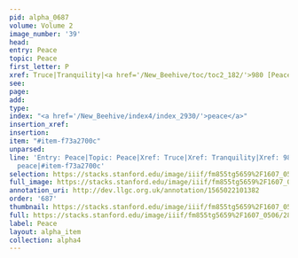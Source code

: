 ```yaml
---
pid: alpha_0687
volume: Volume 2
image_number: '39'
head: 
entry: Peace
topic: Peace
first_letter: P
xref: Truce|Tranquility|<a href='/New_Beehive/toc/toc2_182/'>980 [Peace]</a>
see: 
page: 
add: 
type: 
index: "<a href='/New_Beehive/index4/index_2930/'>peace</a>"
insertion_xref: 
insertion: 
item: "#item-f73a2700c"
unparsed: 
line: 'Entry: Peace|Topic: Peace|Xref: Truce|Xref: Tranquility|Xref: 980 [Peace]|Index:
  peace|#item-f73a2700c'
selection: https://stacks.stanford.edu/image/iiif/fm855tg5659%2F1607_0506/280,2566,3075,535/full/0/default.jpg
full_image: https://stacks.stanford.edu/image/iiif/fm855tg5659%2F1607_0506/full/full/0/default.jpg
annotation_uri: http://dev.llgc.org.uk/annotation/1565022101382
order: '687'
thumbnail: https://stacks.stanford.edu/image/iiif/fm855tg5659%2F1607_0506/280,2566,600,180/250,/0/default.jpg
full: https://stacks.stanford.edu/image/iiif/fm855tg5659%2F1607_0506/280,2566,3075,535/full/0/default.jpg
label: Peace
layout: alpha_item
collection: alpha4
---
```

